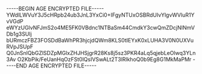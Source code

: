 -----BEGIN AGE ENCRYPTED FILE-----
YWdlLWVuY3J5cHRpb24ub3JnL3YxCi0+IFgyNTUxOSBRdUIvYlgvWVluR1YvVGdP
eWYzUGlvNFJmS2o4ME5FK0VBdnc1NTBaSm44CmdkY3cwQmZDcjNINmVDb1g3SUlj
bURmczFBZ3FOSDdBaWhPR3hjcjdQWm8KLS0tIEYxK0xLUHA3V0N0UXVuRVpJSUpF
Q0JnSnlQbGZlSDZpMGlxZHJHSjgrR28Ks8j5sz3PKR4aLq5qjebLeOlwq3YLn3Av
O2KbPik/FeUanHqOzFSt0lQsIVSwALt2T3lRlkhoQ0b9Eg8G1MkMaPMr
-----END AGE ENCRYPTED FILE-----
